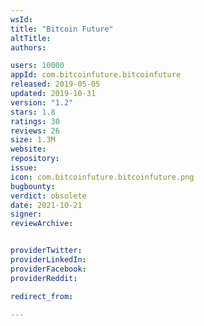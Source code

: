 ```yaml
---
wsId: 
title: "Bitcoin Future"
altTitle: 
authors:

users: 10000
appId: com.bitcoinfuture.bitcoinfuture
released: 2019-05-05
updated: 2019-10-31
version: "1.2"
stars: 1.8
ratings: 30
reviews: 26
size: 1.3M
website: 
repository: 
issue: 
icon: com.bitcoinfuture.bitcoinfuture.png
bugbounty: 
verdict: obsolete
date: 2021-10-21
signer: 
reviewArchive:


providerTwitter: 
providerLinkedIn: 
providerFacebook: 
providerReddit: 

redirect_from:

---
```



